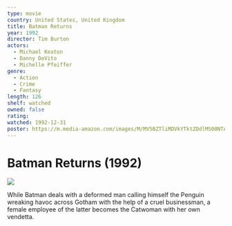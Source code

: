 ```yaml
---
type: movie
country: United States, United Kingdom
title: Batman Returns
year: 1992
director: Tim Burton
actors:
  - Michael Keaton
  - Danny DeVito
  - Michelle Pfeiffer
genre:
  - Action
  - Crime
  - Fantasy
length: 126
shelf: watched
owned: false
rating:
watched: 1992-12-31
poster: https://m.media-amazon.com/images/M/MV5BZTliMDVkYTktZDdlMS00NTAwLWJhNzYtMWIwMDZjN2ViMGFiXkEyXkFqcGc@._V1_SX300.jpg
---
```


# Batman Returns (1992)

![](https://m.media-amazon.com/images/M/MV5BZTliMDVkYTktZDdlMS00NTAwLWJhNzYtMWIwMDZjN2ViMGFiXkEyXkFqcGc@._V1_SX300.jpg)

While Batman deals with a deformed man calling himself the Penguin wreaking havoc across Gotham with the help of a cruel businessman, a female employee of the latter becomes the Catwoman with her own vendetta.